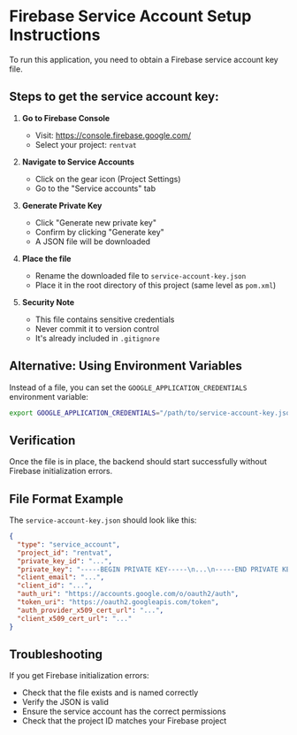 # Firebase Service Account Setup Instructions

To run this application, you need to obtain a Firebase service account key file.

## Steps to get the service account key:

1. **Go to Firebase Console**
   - Visit: https://console.firebase.google.com/
   - Select your project: `rentvat`

2. **Navigate to Service Accounts**
   - Click on the gear icon (Project Settings)
   - Go to the "Service accounts" tab

3. **Generate Private Key**
   - Click "Generate new private key"
   - Confirm by clicking "Generate key"
   - A JSON file will be downloaded

4. **Place the file**
   - Rename the downloaded file to `service-account-key.json`
   - Place it in the root directory of this project (same level as `pom.xml`)

5. **Security Note**
   - This file contains sensitive credentials
   - Never commit it to version control
   - It's already included in `.gitignore`

## Alternative: Using Environment Variables

Instead of a file, you can set the `GOOGLE_APPLICATION_CREDENTIALS` environment variable:

```bash
export GOOGLE_APPLICATION_CREDENTIALS="/path/to/service-account-key.json"
```

## Verification

Once the file is in place, the backend should start successfully without Firebase initialization errors.

## File Format Example

The `service-account-key.json` should look like this:

```json
{
  "type": "service_account",
  "project_id": "rentvat",
  "private_key_id": "...",
  "private_key": "-----BEGIN PRIVATE KEY-----\n...\n-----END PRIVATE KEY-----\n",
  "client_email": "...",
  "client_id": "...",
  "auth_uri": "https://accounts.google.com/o/oauth2/auth",
  "token_uri": "https://oauth2.googleapis.com/token",
  "auth_provider_x509_cert_url": "...",
  "client_x509_cert_url": "..."
}
```

## Troubleshooting

If you get Firebase initialization errors:
- Check that the file exists and is named correctly
- Verify the JSON is valid
- Ensure the service account has the correct permissions
- Check that the project ID matches your Firebase project